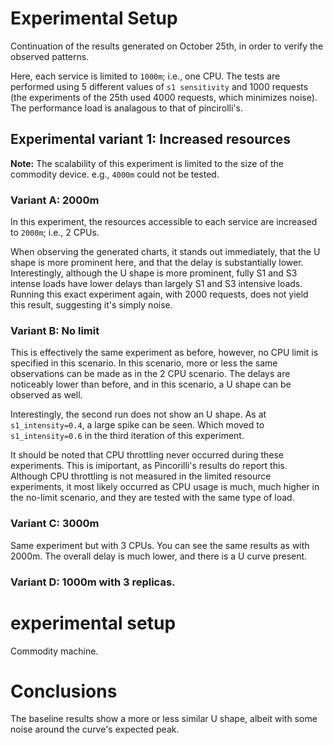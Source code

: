 # Experimental Setup

Continuation of the results generated on October 25th, in order to verify the observed patterns.

Here, each service is limited to ``1000m``; i.e., one CPU.
The tests are performed using 5 different values of ``s1 sensitivity`` and 1000 requests (the experiments of the 25th used 4000 requests, which minimizes noise).
The performance load is analagous to that of pincirolli's.

## Experimental variant 1: Increased resources

**Note:** The scalability of this experiment is limited to the size of the commodity device. e.g., ``4000m`` could not be tested.

### Variant A: 2000m

In this experiment, the resources accessible to each service are increased to ``2000m``; i.e., 2 CPUs.

When observing the generated charts, it stands out immediately, that the U shape is more prominent here, and that the delay is substantially lower. Interestingly, although the U shape is more prominent, fully S1 and S3 intense loads have lower delays than largely S1 and S3 intensive loads. Running this exact experiment again, with 2000 requests, does not yield this result, suggesting it's simply noise.

### Variant B: No limit

This is effectively the same experiment as before, however, no CPU limit is specified in this scenario.
In this scenario, more or less the same observations can be made as in the 2 CPU scenario. The delays are noticeably lower than before, and in this scenario, a U shape can be observed as well.

Interestingly, the second run does not show an U shape. As at ``s1_intensity=0.4``, a large spike can be seen. Which moved to ``s1_intensity=0.6`` in the third iteration of this experiment.

It should be noted that CPU throttling never occurred during these experiments. This is imiportant, as Pincorilli's results do report this. Although CPU throttling is not measured in the limited resource experiments, it most likely occurred as CPU usage is much, much higher in the no-limit scenario, and they are tested with the same type of load.

### Variant C: 3000m

Same experiment but with 3 CPUs. You can see the same results as with 2000m. The overall delay is much lower, and there is a U curve present.

### Variant D: 1000m with 3 replicas.

# experimental setup

Commodity machine.


# Conclusions

The baseline results show a more or less similar U shape, albeit with some noise around the curve's expected peak.
